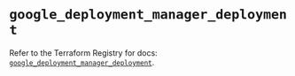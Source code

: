 # `google_deployment_manager_deployment`

Refer to the Terraform Registry for docs: [`google_deployment_manager_deployment`](https://registry.terraform.io/providers/hashicorp/google/6.17.0/docs/resources/deployment_manager_deployment).
